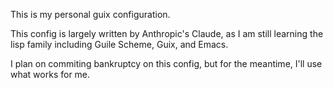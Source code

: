 This is my personal guix configuration. 

This config is largely written by Anthropic's Claude, as I am still learning the lisp family including Guile Scheme, Guix, and Emacs.

I plan on commiting bankruptcy on this config, but for the meantime, I'll use what works for me.
